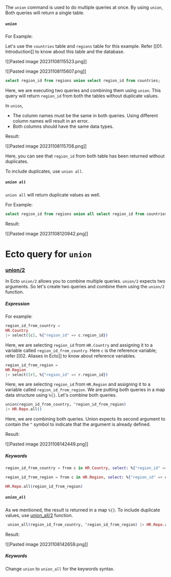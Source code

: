 The `union` command is used to do multiple queries at once. By using `union`,  Both queries will return a single table.

##### `union`

For Example:

Let's use the `countries` table and `regions` table for this example. Refer [[01. Introduction]] to know about this table and the database.

![[Pasted image 20231108115523.png]]


![[Pasted image 20231108115607.png]]


``` SQL
select region_id from regions union select region_id from countries;
```

Here, we are executing two queries and combining them using `union`. This query will return `region_id` from both the tables without duplicate values.

In `union`,

- The column names must be the same in both queries. Using different column names will result in an error.
- Both columns should have the same data types.

Result:

![[Pasted image 20231108115708.png]]

Here, you can see that `region_id` from both table has been returned  without duplicates.

To include duplicates, use `union all`.

##### `union all`

`union all` will return duplicate values as well.

For Example:

``` SQL
select region_id from regions union all select region_id from countries;
```

Result:

![[Pasted image 20231108120942.png]]


# Ecto query for `union`

### [union/2](https://hexdocs.pm/ecto/Ecto.Query.html#union/2) 

In Ecto `union/2` allows you to combine multiple queries. `union/2` expects two arguments. So let's create two queries and combine them using the `union/2` function. 

##### Expression

For example:


``` Elixir
region_id_from_country = 
HR.Country 
|> select([c], %{"region_id" => c.region_id}) 
```

Here, we are selecting `region_id` from `HR.Country` and assigning it to a variable called `region_id_from_country`. Here `c` is the reference variable; refer [[02. Aliases in Ecto]] to know about reference variables.


``` Elixir
region_id_from_region = 
HR.Region 
|> select([r], %{"region_id" => r.region_id})
```

Here, we are selecting `region_id` from `HR.Region` and assigning it to a variable called `region_id_from_region`.  We are putting both queries in a map data structure using `%{}`. Let's combine both queries.


``` Elixir
union(region_id_from_country, ^region_id_from_region) 
|> HR.Repo.all()
```

Here, we are combining both queries. Union expects its second argument to contain the  `^` symbol to indicate that the argument is already defined.  

Result:

![[Pasted image 20231108142449.png]]

##### Keywords

```Elixir
region_id_from_country = from c in HR.Country, select: %{"region_id" => c.region_id}
```

```Elixir
region_id_from_region = from c in HR.Region, select: %{"region_id" => c.region_id}, union: ^region_id_from_country
```

```Elixir
HR.Repo.all(region_id_from_region)
```

##### `union_all`

As we mentioned, the result is returned in a map `%{}`. To include duplicate values, use [union_all/2](https://hexdocs.pm/ecto/Ecto.Query.html#union_all/2) function.

``` Elixir
 union_all(region_id_from_country, ^region_id_from_region) |> HR.Repo.all()  
```

Result:

![[Pasted image 20231108142659.png]]

##### Keywords

Change `union` to `union_all` for the keywords syntax.